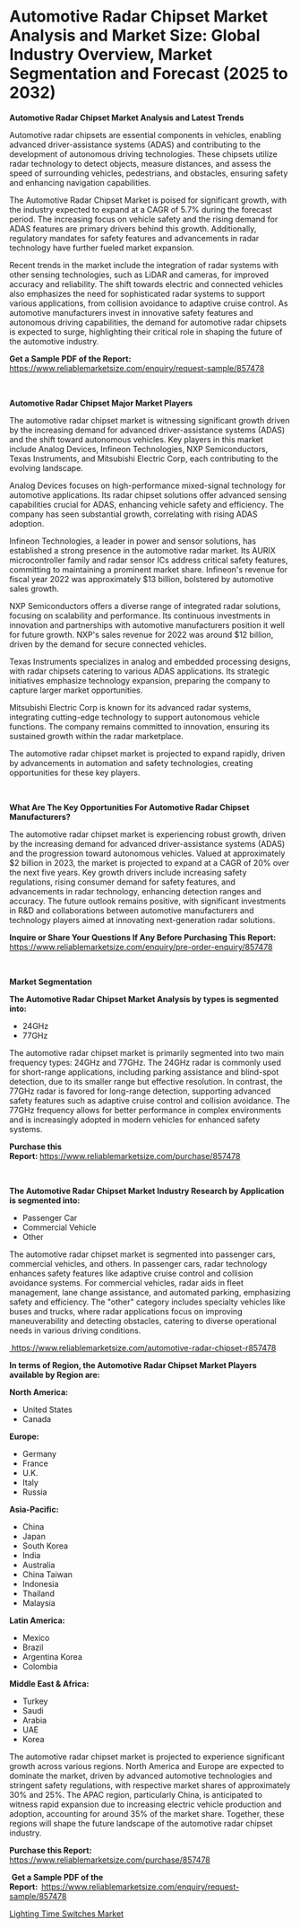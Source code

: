 <p><h1>Automotive Radar Chipset Market Analysis and Market Size: Global Industry Overview, Market Segmentation and Forecast (2025 to 2032)</h1></p><p><strong>Automotive Radar Chipset Market Analysis and Latest Trends</strong></p>
<p><p>Automotive radar chipsets are essential components in vehicles, enabling advanced driver-assistance systems (ADAS) and contributing to the development of autonomous driving technologies. These chipsets utilize radar technology to detect objects, measure distances, and assess the speed of surrounding vehicles, pedestrians, and obstacles, ensuring safety and enhancing navigation capabilities.</p><p>The Automotive Radar Chipset Market is poised for significant growth, with the industry expected to expand at a CAGR of 5.7% during the forecast period. The increasing focus on vehicle safety and the rising demand for ADAS features are primary drivers behind this growth. Additionally, regulatory mandates for safety features and advancements in radar technology have further fueled market expansion.</p><p>Recent trends in the market include the integration of radar systems with other sensing technologies, such as LiDAR and cameras, for improved accuracy and reliability. The shift towards electric and connected vehicles also emphasizes the need for sophisticated radar systems to support various applications, from collision avoidance to adaptive cruise control. As automotive manufacturers invest in innovative safety features and autonomous driving capabilities, the demand for automotive radar chipsets is expected to surge, highlighting their critical role in shaping the future of the automotive industry.</p></p>
<p><strong>Get a Sample PDF of the Report:&nbsp;</strong> <a href="https://www.reliablemarketsize.com/enquiry/request-sample/857478?utm_campaign=2281&utm_medium=2&utm_source=Github&utm_content=ia&utm_term=06042025&utm_id=automotive-radar-chipset">https://www.reliablemarketsize.com/enquiry/request-sample/857478</a></p>
<p>&nbsp;</p>
<p><strong>Automotive Radar Chipset Major Market Players</strong></p>
<p><p>The automotive radar chipset market is witnessing significant growth driven by the increasing demand for advanced driver-assistance systems (ADAS) and the shift toward autonomous vehicles. Key players in this market include Analog Devices, Infineon Technologies, NXP Semiconductors, Texas Instruments, and Mitsubishi Electric Corp, each contributing to the evolving landscape.</p><p>Analog Devices focuses on high-performance mixed-signal technology for automotive applications. Its radar chipset solutions offer advanced sensing capabilities crucial for ADAS, enhancing vehicle safety and efficiency. The company has seen substantial growth, correlating with rising ADAS adoption.</p><p>Infineon Technologies, a leader in power and sensor solutions, has established a strong presence in the automotive radar market. Its AURIX microcontroller family and radar sensor ICs address critical safety features, committing to maintaining a prominent market share. Infineon's revenue for fiscal year 2022 was approximately $13 billion, bolstered by automotive sales growth.</p><p>NXP Semiconductors offers a diverse range of integrated radar solutions, focusing on scalability and performance. Its continuous investments in innovation and partnerships with automotive manufacturers position it well for future growth. NXP's sales revenue for 2022 was around $12 billion, driven by the demand for secure connected vehicles.</p><p>Texas Instruments specializes in analog and embedded processing designs, with radar chipsets catering to various ADAS applications. Its strategic initiatives emphasize technology expansion, preparing the company to capture larger market opportunities.</p><p>Mitsubishi Electric Corp is known for its advanced radar systems, integrating cutting-edge technology to support autonomous vehicle functions. The company remains committed to innovation, ensuring its sustained growth within the radar marketplace.</p><p>The automotive radar chipset market is projected to expand rapidly, driven by advancements in automation and safety technologies, creating opportunities for these key players.</p></p>
<p>&nbsp;</p>
<p><strong>What Are The Key Opportunities For Automotive Radar Chipset Manufacturers?</strong></p>
<p><p>The automotive radar chipset market is experiencing robust growth, driven by the increasing demand for advanced driver-assistance systems (ADAS) and the progression toward autonomous vehicles. Valued at approximately $2 billion in 2023, the market is projected to expand at a CAGR of 20% over the next five years. Key growth drivers include increasing safety regulations, rising consumer demand for safety features, and advancements in radar technology, enhancing detection ranges and accuracy. The future outlook remains positive, with significant investments in R&D and collaborations between automotive manufacturers and technology players aimed at innovating next-generation radar solutions.</p></p>
<p><strong>Inquire or Share Your Questions If Any Before Purchasing This Report:</strong> <a href="https://www.reliablemarketsize.com/enquiry/pre-order-enquiry/857478?utm_campaign=2281&utm_medium=2&utm_source=Github&utm_content=ia&utm_term=06042025&utm_id=automotive-radar-chipset">https://www.reliablemarketsize.com/enquiry/pre-order-enquiry/857478</a></p>
<p>&nbsp;</p>
<p><strong>Market Segmentation</strong></p>
<p><strong>The Automotive Radar Chipset Market Analysis by types is segmented into:</strong></p>
<p><ul><li>24GHz</li><li>77GHz</li></ul></p>
<p><p>The automotive radar chipset market is primarily segmented into two main frequency types: 24GHz and 77GHz. The 24GHz radar is commonly used for short-range applications, including parking assistance and blind-spot detection, due to its smaller range but effective resolution. In contrast, the 77GHz radar is favored for long-range detection, supporting advanced safety features such as adaptive cruise control and collision avoidance. The 77GHz frequency allows for better performance in complex environments and is increasingly adopted in modern vehicles for enhanced safety systems.</p></p>
<p><strong>Purchase this Report:&nbsp;</strong><a href="https://www.reliablemarketsize.com/purchase/857478?utm_campaign=2281&utm_medium=2&utm_source=Github&utm_content=ia&utm_term=06042025&utm_id=automotive-radar-chipset">https://www.reliablemarketsize.com/purchase/857478</a></p>
<p>&nbsp;</p>
<p><strong>The Automotive Radar Chipset Market Industry Research by Application is segmented into:</strong></p>
<p><ul><li>Passenger Car</li><li>Commercial Vehicle</li><li>Other</li></ul></p>
<p><p>The automotive radar chipset market is segmented into passenger cars, commercial vehicles, and others. In passenger cars, radar technology enhances safety features like adaptive cruise control and collision avoidance systems. For commercial vehicles, radar aids in fleet management, lane change assistance, and automated parking, emphasizing safety and efficiency. The "other" category includes specialty vehicles like buses and trucks, where radar applications focus on improving maneuverability and detecting obstacles, catering to diverse operational needs in various driving conditions.</p></p>
<p><a href="https://www.reliablemarketsize.com/automotive-radar-chipset-r857478?utm_campaign=2281&utm_medium=2&utm_source=Github&utm_content=ia&utm_term=06042025&utm_id=automotive-radar-chipset">&nbsp;https://www.reliablemarketsize.com/automotive-radar-chipset-r857478</a></p>
<p><strong>In terms of Region, the Automotive Radar Chipset Market Players available by Region are:</strong></p>
<p>
    <p> <strong> North America: </strong>
        <ul>
            <li>United States</li>
            <li>Canada</li>
        </ul>
        </p> 
    <p> <strong> Europe: </strong>
        <ul>
            <li>Germany</li>
            <li>France</li>
            <li>U.K.</li>
            <li>Italy</li>
            <li>Russia</li>
        </ul>
        </p> 
    <p> <strong> Asia-Pacific: </strong>
        <ul>
            <li>China</li>
            <li>Japan</li>
            <li>South Korea</li>
            <li>India</li>
            <li>Australia</li>
            <li>China Taiwan</li>
            <li>Indonesia</li>
            <li>Thailand</li>
            <li>Malaysia</li>
        </ul>
        </p> 
    <p> <strong> Latin America: </strong>
        <ul>
            <li>Mexico</li>
            <li>Brazil</li>
            <li>Argentina Korea</li>
            <li>Colombia</li>
        </ul>
        </p> 
    <p> <strong> Middle East & Africa: </strong>
        <ul>
            <li>Turkey</li>
            <li>Saudi</li>
            <li>Arabia</li>
            <li>UAE</li>
            <li>Korea</li>
        </ul>
    </p>
    </p>
<p><p>The automotive radar chipset market is projected to experience significant growth across various regions. North America and Europe are expected to dominate the market, driven by advanced automotive technologies and stringent safety regulations, with respective market shares of approximately 30% and 25%. The APAC region, particularly China, is anticipated to witness rapid expansion due to increasing electric vehicle production and adoption, accounting for around 35% of the market share. Together, these regions will shape the future landscape of the automotive radar chipset industry.</p></p>
<p><strong>Purchase this Report: </strong><a href="https://www.reliablemarketsize.com/purchase/857478?utm_campaign=2281&utm_medium=2&utm_source=Github&utm_content=ia&utm_term=06042025&utm_id=automotive-radar-chipset">https://www.reliablemarketsize.com/purchase/857478</a></p>
<p>&nbsp;<strong>Get a Sample PDF of the Report:&nbsp;&nbsp;</strong><a href="https://www.reliablemarketsize.com/enquiry/request-sample/857478?utm_campaign=2281&utm_medium=2&utm_source=Github&utm_content=ia&utm_term=06042025&utm_id=automotive-radar-chipset">https://www.reliablemarketsize.com/enquiry/request-sample/857478</a></p>
<p><strong></strong></p>
<p><p><a href="https://github.com/ilonaenterline65/Market-Research-Report-List-1/blob/main/lighting-time-switches-market.md?utm_campaign=2281&utm_medium=2&utm_source=Github&utm_content=ia&utm_term=06042025&utm_id=automotive-radar-chipset">Lighting Time Switches Market</a></p></p>